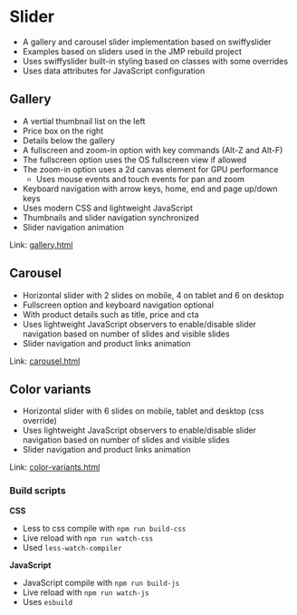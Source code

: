 # Slider

* A gallery and carousel slider implementation based on swiffyslider
* Examples based on sliders used in the JMP rebuild project
* Uses swiffyslider built-in styling based on classes with some overrides
* Uses data attributes for JavaScript configuration

## Gallery

* A vertial thumbnail list on the left
* Price box on the right
* Details below the gallery
* A fullscreen and zoom-in option with key commands (Alt-Z and Alt-F)
* The fullscreen option uses the OS fullscreen view if allowed
* The zoom-in option uses a 2d canvas element for GPU performance
  * Uses mouse events and touch events for pan and zoom
* Keyboard navigation with arrow keys, home, end and page up/down keys
* Uses modern CSS and lightweight JavaScript
* Thumbnails and slider navigation synchronized
* Slider navigation animation

Link: [gallery.html](gallery.html)

## Carousel

* Horizontal slider with 2 slides on mobile, 4 on tablet and 6 on desktop
* Fullscreen option and keyboard navigation optional
* With product details such as title, price and cta
* Uses lightweight JavaScript observers to enable/disable slider navigation based on number of slides and visible slides
* Slider navigation and product links animation

Link: [carousel.html](carousel.html)

## Color variants

* Horizontal slider with 6 slides on mobile, tablet and desktop (css override)
* Uses lightweight JavaScript observers to enable/disable slider navigation based on number of slides and visible slides
* Slider navigation and product links animation

Link: [color-variants.html](color-variants.html)

### Build scripts

**CSS**

* Less to css compile with `npm run build-css`
* Live reload with `npm run watch-css`
* Used `less-watch-compiler`

**JavaScript**

* JavaScript compile with `npm run build-js`
* Live reload with `npm run watch-js`
* Uses `esbuild`
